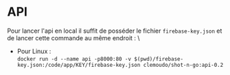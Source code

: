 # API

Pour lancer l'api en local il suffit de posséder le fichier `firebase-key.json` et de lancer cette commande au même endroit : \
- Pour Linux : \
  `docker run -d --name api -p8000:80 -v $(pwd)/firebase-key.json:/code/app/KEY/firebase-key.json clemoudo/shot-n-go:api-0.2`

